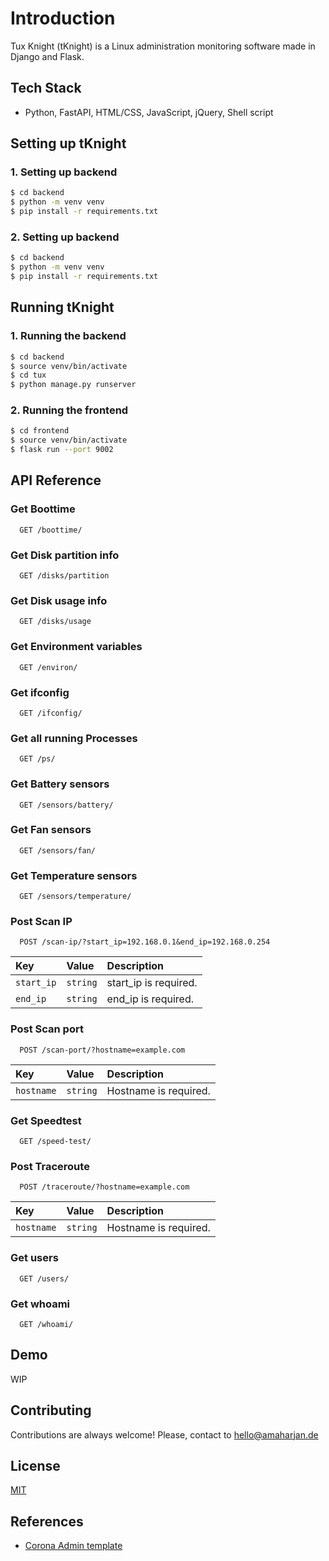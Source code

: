 # Introduction
Tux Knight (tKnight) is a Linux administration monitoring software made in Django and Flask.

## Tech Stack
- Python, FastAPI, HTML/CSS, JavaScript, jQuery, Shell script

## Setting up tKnight
### 1. Setting up backend
```bash
$ cd backend
$ python -m venv venv
$ pip install -r requirements.txt
```

### 2. Setting up backend
```bash
$ cd backend
$ python -m venv venv
$ pip install -r requirements.txt
```

## Running tKnight
### 1. Running the backend
```bash
$ cd backend
$ source venv/bin/activate
$ cd tux
$ python manage.py runserver
```

### 2. Running the frontend
```bash
$ cd frontend
$ source venv/bin/activate
$ flask run --port 9002
```

## API Reference
### Get Boottime
```http
  GET /boottime/
```

### Get Disk partition info
```http
  GET /disks/partition
```

### Get Disk usage info
```http
  GET /disks/usage
```

### Get Environment variables
```http
  GET /environ/
```

### Get ifconfig
```http
  GET /ifconfig/
```

### Get all running Processes
```http
  GET /ps/
```

### Get Battery sensors  
```http
  GET /sensors/battery/
```

### Get Fan sensors  
```http
  GET /sensors/fan/
```

### Get Temperature sensors  
```http
  GET /sensors/temperature/
```

### Post Scan IP
```http
  POST /scan-ip/?start_ip=192.168.0.1&end_ip=192.168.0.254
```
| Key | Value     | Description                       |
| :-------- | :------- | :-------------------------------- |
| `start_ip`  | `string` | start_ip is required. |
| `end_ip`  | `string` | end_ip is required. |

### Post Scan port
```http
  POST /scan-port/?hostname=example.com
```
| Key | Value     | Description                       |
| :-------- | :------- | :-------------------------------- |
| `hostname`  | `string` | Hostname is required. |

### Get Speedtest
```http
  GET /speed-test/
```

### Post Traceroute
```http
  POST /traceroute/?hostname=example.com
```
| Key | Value     | Description                       |
| :-------- | :------- | :-------------------------------- |
| `hostname`  | `string` | Hostname is required. |

### Get users
```http
  GET /users/
```

### Get whoami
```http
  GET /whoami/
```


## Demo
WIP

## Contributing
Contributions are always welcome! Please, contact to hello@amaharjan.de

## License
[MIT](./LICENSE)

## References
- [Corona Admin template](https://www.bootstrapdash.com/product/corona-admin-template)



